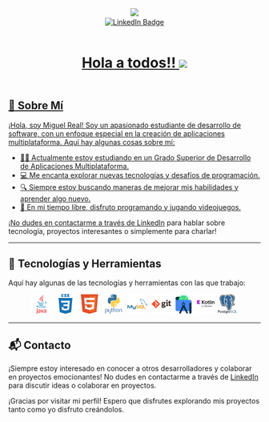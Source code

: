 <head>
    <meta charset="utf-8">
    <!-- Cargamos CSS -->
    <link rel="stylesheet" href="estilo.css">
</head>
<body>
    <header id="home" class="cabeceraPagina">
            <div id="header" align="center">
            <img src="https://media.tenor.com/5bv_BndNtRQAAAAi/endingbrowsing.gif" width="100"/>
        </div>
              <div align='center' id="badges">
                  <a href="https://www.linkedin.com/in/miguel-real-barrio-5bb71a2a2/">
                    <img src="https://img.shields.io/badge/LinkedIn-blue?style=for-the-badge&logo=linkedin&logoColor=white" alt="LinkedIn Badge"/>
                  <br>
                  <img src="https://komarev.com/ghpvc/?username=migueelrb&style=flat-square&color=blue" alt=""/>
             </div>
        <h1 align="center">
            Hola a todos!!
            <img src="https://media.giphy.com/media/hvRJCLFzcasrR4ia7z/giphy.gif" width="30px"/>
        </h1>
    </header>

## 🚀 Sobre Mí

¡Hola, soy Miguel Real! Soy un apasionado estudiante de desarrollo de software, con un enfoque especial en la creación de aplicaciones multiplataforma. Aquí hay algunas cosas sobre mí:

- 👨‍🎓 Actualmente estoy estudiando en un Grado Superior de Desarrollo de Aplicaciones Multiplataforma.
- 💻 Me encanta explorar nuevas tecnologías y desafíos de programación.
- 🔍 Siempre estoy buscando maneras de mejorar mis habilidades y aprender algo nuevo.
- 🌱 En mi tiempo libre, disfruto programando y jugando videojuegos.

¡No dudes en contactarme a través de [LinkedIn](https://www.linkedin.com/in/miguel-real-barrio-5bb71a2a2/) para hablar sobre tecnología, proyectos interesantes o simplemente para charlar!

---

## 🔧 Tecnologías y Herramientas

Aquí hay algunas de las tecnologías y herramientas con las que trabajo:

<div align="center">
  <img src="https://github.com/devicons/devicon/blob/master/icons/java/java-original-wordmark.svg" title="Java" alt="Java" width="40" height="40">&nbsp;
  <img src="https://github.com/devicons/devicon/blob/master/icons/css3/css3-plain-wordmark.svg" title="CSS3" alt="CSS" width="40" height="40">&nbsp;
  <img src="https://github.com/devicons/devicon/blob/master/icons/html5/html5-original.svg" title="HTML5" alt="HTML" width="40" height="40">&nbsp;
  <img src="https://github.com/devicons/devicon/blob/master/icons/python/python-original-wordmark.svg" title="Phyton" alt="Phyton" width="40" height="40">&nbsp;
  <img src="https://github.com/devicons/devicon/blob/master/icons/mysql/mysql-original-wordmark.svg" title="MySQL" alt="MySQL" width="40" height="40">&nbsp;
  <img src="https://github.com/devicons/devicon/blob/master/icons/git/git-original-wordmark.svg" title="Git" alt="Git" width="40" height="40">
  <img src="https://github.com/devicons/devicon/blob/master/icons/androidstudio/androidstudio-original.svg" title="Android Studio" alt="Android Studio" width="40" height="40">
  <img src="https://github.com/devicons/devicon/blob/master/icons/kotlin/kotlin-original-wordmark.svg" title="Kotlin" alt="Kotlin" width="40" height="40">
  <img src="https://github.com/devicons/devicon/blob/master/icons/postgresql/postgresql-original-wordmark.svg" title="Postgre SQL" alt="Postgre SQL" width="40" height="40">
</div>

---

## 📬 Contacto

¡Siempre estoy interesado en conocer a otros desarrolladores y colaborar en proyectos emocionantes! No dudes en contactarme a través de [LinkedIn](https://www.linkedin.com/in/miguel-real-barrio-5bb71a2a2/) para discutir ideas o colaborar en proyectos.

¡Gracias por visitar mi perfil! Espero que disfrutes explorando mis proyectos tanto como yo disfruto creándolos.
